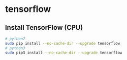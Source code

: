 # tensorflow

## Install TensorFlow (CPU)

```bash
# python2
sudo pip install --no-cache-dir --upgrade tensorflow
# python3
sudo pip3 install --no-cache-dir --upgrade tensorflow
```

